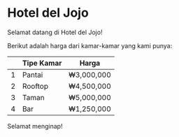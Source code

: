 # Hotel del Jojo
Selamat datang di Hotel del Jojo!

Berikut adalah harga dari kamar-kamar yang kami punya:

| | Tipe Kamar | Harga      |
|-|------------|------------|
|1| Pantai     | ₩3,000,000 |
|2| Rooftop    | ₩4,500,000 |
|3| Taman      | ₩5,000,000 |
|4| Bar        | ₩1,250,000 |

Selamat menginap!

